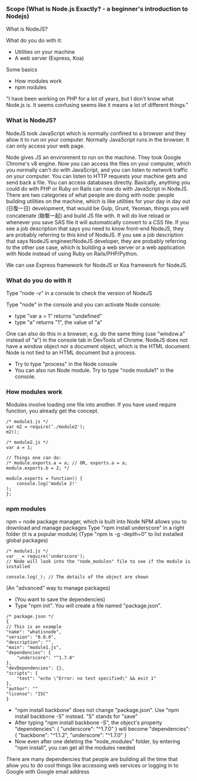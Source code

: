 ### Scope (What is Node.js Exactly? - a beginner's introduction to Nodejs)

What is NodeJS?

What do you do with it:
- Utilities on your machine
- A web server (Express, Koa)

Some basics
- How modules work
- npm nodules

"I have been working on PHP for a lot of years, but I don't know what Node.js is. It seems confusing seems like it means a lot of different things."

### What is NodeJS?

NodeJS took JavaScript which is normally confined to a browser and they allow it to run on your computer. Normally JavaScript runs in the browser. It can only access your web page.

Node gives JS an environment to run on the machine. They took Google Chrome's v8 engine. Now you can access the files on your computer, which you normally can't do with JavaScript, and you can listen to network traffic on your computer. You can listen to HTTP requests your machine gets and send back a file. You can access databases directly. Basically, anything you could do with PHP or Ruby on Rails can now do with JavaScript in NodeJS. There are two categories of what people are doing with node: people building utilities on the machine, which is like utilities for your day in day out (日復一日) development, that would be Gulp, Grunt, Yeoman, things you will concatenate (聯繫一起) and build JS file with. It will do live reload or whenever you save SAS file it will automatically convert to a CSS file. If you see a job description that says you need to know front-end NodeJS, they are probably referring to this kind of NodeJS. If you see a job description that says NodeJS engineer/NodeJS developer, they are probably referring to the other use case, which is building a web server or a web application with Node instead of using Ruby on Rails/PHP/Python.

We can use Express framework for NodeJS or Koa framework for NodeJS.

### What do you do with it

Type "node -v" in a console to check the version of NodeJS

Type "node" in the console and you can activate Node console:
- type "var a = 1" returns "undefined"
- type "a" returns "1", the value of "a"

One can also do this in a browser, e.g. do the same thing (use "window.a" instead of "a") in the console tab in DevTools of Chrome. NodeJS does not have a window object nor a document object, which is the HTML document. Node is not tied to an HTML document but a process.
- Try to type "process" in the Node console
- You can also run Node module. Try to type "node module1" in the console.

### How modules work

Modules involve loading one file into another. If you have used require function, you already get the concept.

```
/* module1.js */
var m2 = require(‘./module2');
m2();

/* module2.js */
var a = 1;

// Things one can do:
/* module.exports.a = a; // OR, exports.a = a;
module.exports.b = 2; */

module.exports = function() {
	console.log(‘module 2!'
);
};
```

### npm modules

npm = node package manager, which is built into Node
NPM allows you to download and manage packages
Type "npm install underscore" in a right folder (it is a popular module)
(Type "npm ls -g -depth=0" to list installed global packages)

```
/* module1.js */
var _ = require(‘underscore');
// Node will look into the "node_modules" file to see if the module is installed

console.log(_); // The details of the object are shown
```

(An "advanced" way to manage packages)
- (You want to save the dependencies)
- Type "npm init". You will create a file named "package.json".

```
/* package.json */
{
// This is an example
"name": "whatisnode",
"version": "0.0.0",
"description": "",
"main": "module1.js",
"dependencies": {
	"underscore": "^1.7.0"
},
"devDependencies": {},
"scripts": {
	"test": "echo \"Error: no test specified\" && exit 1"
},
"author": ""
"license": "ISC"
}
```
- "npm install backbone" does not change "package.json". Use "npm install backbone -S" instead. "S" stands for "save"
- After typing "npm install backbone -S", the object's property
"dependencies": { "underscore": "^1.7.0" } will become
"dependencies": { "backbone": "^1.1.2", "underscore": "^1.7.0" }
- Now even after one deleting the "node_modules" folder, by entering "npm install", you can get all the modules needed

There are many dependencies that people are building all the time that allow you to do cool things like accessing web services or logging in to Google with Google email address